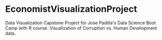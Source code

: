 # EconomistVisualizationProject
Data Visualization Capstone Project for Jose Padilla's Data Science Boot Camp with R course. Visualization of Corruption vs. Human Development data.
